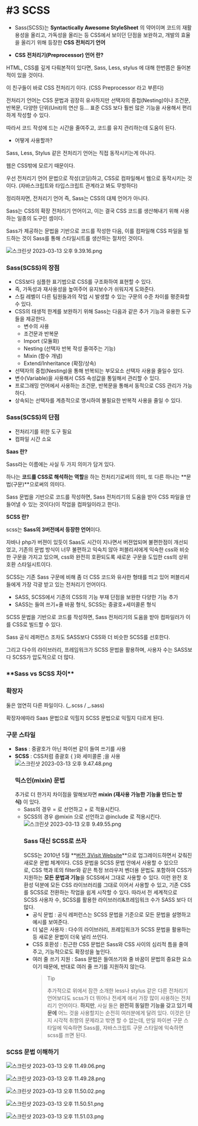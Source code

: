# #3 SCSS

- Sass(SCSS)는 **Syntactically Awesome StyleSheet**
  의 약어이며 코드의 재활용성을 올리고, 가독성을 올리는 등 CSS에서 보이던 단점을 보완하고, 개발의 효율을 올리기 위해 등장한 **CSS 전처리기 언어**

- **CSS 전처리기(Preprocessor) 언어 란?**

HTML, CSS를 깊게 다뤄본적이 있다면, Sass, Less, stylus 에 대해 한번쯤은 들어본 적이 있을 것이다.

이 친구들이 바로 CSS 전처리기 이다. (CSS Preprocessor 라고 부른다)

전처리기 언어는 CSS 문법과 굉장히 유사하지만 선택자의 중첩(Nesting)이나 조건문, 반복문, 다양한 단위(Unit)의 연산 등… 표준 CSS 보다 훨씬 많은 기능을 사용해서 편리하게 작성할 수 있다.

따라서 코드 작성에 드는 시간을 줄여주고, 코드를 유지 관리하는데 도움이 된다.

- 어떻게 사용할까?

Sass, Less, Stylus 같은 전처리기 언어는 직접 동작시키는게 아니다.

웹은 CSS밖에 모르기 때문이다.

우선 전처리기 언어 문법으로 작성(코딩)하고, CSS로 컴파일해서 웹으로 동작시키는 것이다. (자바스크립트와 타입스크립트 관계라고 봐도 무방하다)

정리하자면, 전처리기 언어 즉, Sass는 CSS의 대체 언어가 아니다.

Sass는 CSS의 확장 전처리기 언어이고, 이는 결국 CSS 코드를 생산해내기 위해 사용하는 일종의 도구인 셈이다.

Sass가 제공하는 문법을 기반으로 코드를 작성한 다음, 이를 컴파일해 CSS 파일을 빌드하는 것이 Sass를 통해 스타일시트를 생산하는 절차인 것이다.

![스크린샷 2023-03-13 오후 9.39.16.png](https://s3-us-west-2.amazonaws.com/secure.notion-static.com/68970d2a-668e-4174-b873-a7dd625032dc/%E1%84%89%E1%85%B3%E1%84%8F%E1%85%B3%E1%84%85%E1%85%B5%E1%86%AB%E1%84%89%E1%85%A3%E1%86%BA_2023-03-13_%E1%84%8B%E1%85%A9%E1%84%92%E1%85%AE_9.39.16.png)

### **Sass(SCSS)의 장점**

- CSS보다 심플한 표기법으로 CSS를 구조화하여 표현할 수 있다.
- 즉, 가독성과 재사용성을 높여주어 유지보수가 쉬워지게 도와준다.
- 스킬 레벨이 다른 팀원들과의 작업 시 발생할 수 있는 구문의 수준 차이를 평준화할 수 있다.
- CSS의 태생적 한계를 보완하기 위해 Sass는 다음과 같은 추가 기능과 유용한 도구들을 제공한다.
  - 변수의 사용
  - 조건문과 반복문
  - Import (모듈화)
  - Nesting (선택자 반복 작성 줄여주는 기능)
  - Mixin (함수 개념)
  - Extend/Inheritance (확장/상속)
- 선택자의 중첩(Nesting)을 통해 반복되는 부모요소 선택자 사용을 줄일수 있다.
- 변수(Variable)을 사용해서 CSS 속성값을 통일해서 관리할 수 있다.
- 프로그래밍 언어에서 사용하는 조건문, 반복문을 통해서 동적으로 CSS 관리가 가능하다.
- 상속되는 선택자를 계층적으로 명시하여 불필요한 반복적 사용을 줄일 수 있다.

### **Sass(SCSS)의 단점**

- 전처리기를 위한 도구 필요
- 컴파일 시간 소요

**Saas 란?**

Sass라는 이름에는 사실 두 가지 의미가 담겨 있다.

하나는 **코드를 CSS로 해석하는 역할**을 하는 전처리기로써의 의미, 또 다른 하나는 **문법(구문)**으로써의 의미다.

Sass 문법을 기반으로 코드를 작성하면, Sass 전처리기의 도움을 받아 CSS 파일을 만들어낼 수 있는 것이다(이 작업을 컴파일이라고 한다).

**SCSS 란?**

scss는 **Sass의 3버전에서 등장한 언어**이다.

자바나 php가 버젼이 있듯이 Saas도 시간이 지나면서 버젼업되며 불편한점이 개선되었고, 기존의 문법 방식이 너무 불편하고 익숙치 않아 퍼블리셔에게 익숙한 css와 비슷한 구문을 가지고 있으며, css와 완전히 호환되도록 새로운 구문을 도입한 css의 상위 호환 스타일시트이다.

SCSS는 기존 Sass 구문에 비해 좀 더 CSS 코드와 유사한 형태를 띄고 있어 퍼블리셔들에게 가장 각광 받고 있는 전처리기 언어이다.

- SASS, SCSS에서 기존의 CSS의 기능 부재 단점을 보완한 다양한 기능 추가
- SASS는 들여 쓰기+줄 바꿈 형식, SCSS는 중괄호+세미콜론 형식

SCSS 문법을 기반으로 코드를 작성하면, Sass 전처리기의 도움을 받아 컴파일러가 이를 CSS로 빌드할 수 있다.

Sass 공식 레퍼런스 조차도 SASS보다 CSS와 더 비슷한 SCSS를 선호한다.

그리고 다수의 라이브러리, 프레임워크가 SCSS 문법을 활용하며, 사용자 수는 SASS보다 SCSS가 압도적으로 더 많다.

### \***\*Sass vs SCSS 차이\*\***

### **확장자**

둘은 엄연히 다른 파일이다. (_.scss / _.sass)

확장자에따라 Saas 문법으로 익힐지 SCSS 문법으로 익힐지 다르게 된다.

### **구문 스타일**

- **Sass** : 중괄호가 아닌 파이썬 같이 들여 쓰기를 사용
- **SCSS** : CSS처럼 중괄호 { }와 세미콜론 ;을 사용
  ![스크린샷 2023-03-13 오후 9.47.48.png](https://s3-us-west-2.amazonaws.com/secure.notion-static.com/2063df78-baaa-4df4-b3cf-b682dc3ef620/%E1%84%89%E1%85%B3%E1%84%8F%E1%85%B3%E1%84%85%E1%85%B5%E1%86%AB%E1%84%89%E1%85%A3%E1%86%BA_2023-03-13_%E1%84%8B%E1%85%A9%E1%84%92%E1%85%AE_9.47.48.png)
  ### **믹스인(mixin) 문법**
  추가로 더 한가지 차이점을 말해보자면 **mixin (재사용 가능한 기능을 만드는 방식)** 이 있다.
  - Sass의 경우 = 로 선언하고 + 로 적용시킨다.
  - SCSS의 경우 @mixin 으로 선언하고 @include 로 적용시킨다.
    ![스크린샷 2023-03-13 오후 9.49.55.png](https://s3-us-west-2.amazonaws.com/secure.notion-static.com/eabb852c-db58-4c7f-91a6-f7c643bc7116/%E1%84%89%E1%85%B3%E1%84%8F%E1%85%B3%E1%84%85%E1%85%B5%E1%86%AB%E1%84%89%E1%85%A3%E1%86%BA_2023-03-13_%E1%84%8B%E1%85%A9%E1%84%92%E1%85%AE_9.49.55.png)
    ### **Sass 대신 SCSS로 쓰자**
    SCSS는 2010년 5월 **[버전 3Visit Website](http://sass-lang.com/documentation/file.SASS_CHANGELOG.html#300)**으로 업그레이드하면서 갖춰진 새로운 문법 체계이다.
    CSS 문법을 SCSS 문법 안에서 사용할 수 있으므로, CSS 핵과 IE의 filter와 같은 특정 브라우저 벤더용 문법도 포함하여 CSS가 지원하는 **모든 문법과 기능**을 SCSS에서 그대로 사용할 수 있다.
    이런 완전 호환성 덕분에 모든 CSS 라이브러리를 그대로 이어서 사용할 수 있고, 기존 CSS를 SCSS로 전환하는 작업을 쉽게 시작할 수 있다.
    따라서 전 세계적으로 SCSS 사용자 수, SCSS를 활용한 라이브러리&프레임워크 수가 SASS 보다 더 많다.
    - 공식 문법 : 공식 레퍼런스는 SCSS 문법을 기준으로 모든 문법을 설명하고 예시를 보여준다.
    - 더 넓은 사용자 : 다수의 라이브러리, 프레임워크가 SCSS 문법을 활용하는 등 새로운 문법이 더욱 널리 쓰인다.
    - CSS 호환성 : 친근한 CSS 문법은 Sass와 CSS 사이의 심리적 틈을 줄여주고, 기능적으로도 확장성을 높인다.
    - 여러 줄 쓰기 지원 : Sass 문법은 들여쓰기와 줄 바꿈이 문법의 중요한 요소이기 때문에, 반대로 여러 줄 쓰기를 지원하지 않는다.
      > Tip
      >
      > 추가적으로 위에서 잠깐 소개한 less나 stylus 같은 다른 전처리기 언어보다도 scss가 더 뛰어나 전세계 에서 가장 많이 사용하는 전처리기 언어이다.
      > **하지만**, 사실 둘은 **완전히 동일한 기능을 갖고 있기 때문에** 어느 것을 사용할지는 순전히 여러분에게 달려 있다.
      > 이것은 단지 시각적 취향의 문제라고 밖엔 할 수 없는데, 만일 파이썬 구문 스타일에 익숙하면 Sass를, 자바스크립트 구문 스타일에 익숙하면 scss를 쓰면 된다.

### SCSS 문법 이해하기

![스크린샷 2023-03-13 오후 11.49.06.png](https://s3-us-west-2.amazonaws.com/secure.notion-static.com/40c07aef-eb07-4a0a-bde4-f57421979647/%E1%84%89%E1%85%B3%E1%84%8F%E1%85%B3%E1%84%85%E1%85%B5%E1%86%AB%E1%84%89%E1%85%A3%E1%86%BA_2023-03-13_%E1%84%8B%E1%85%A9%E1%84%92%E1%85%AE_11.49.06.png)

![스크린샷 2023-03-13 오후 11.49.28.png](https://s3-us-west-2.amazonaws.com/secure.notion-static.com/98a1487f-9213-4558-b614-d449765086c5/%E1%84%89%E1%85%B3%E1%84%8F%E1%85%B3%E1%84%85%E1%85%B5%E1%86%AB%E1%84%89%E1%85%A3%E1%86%BA_2023-03-13_%E1%84%8B%E1%85%A9%E1%84%92%E1%85%AE_11.49.28.png)

![스크린샷 2023-03-13 오후 11.50.02.png](https://s3-us-west-2.amazonaws.com/secure.notion-static.com/c0a7eff8-33b6-4320-90f0-a1f72aaa5c93/%E1%84%89%E1%85%B3%E1%84%8F%E1%85%B3%E1%84%85%E1%85%B5%E1%86%AB%E1%84%89%E1%85%A3%E1%86%BA_2023-03-13_%E1%84%8B%E1%85%A9%E1%84%92%E1%85%AE_11.50.02.png)

![스크린샷 2023-03-13 오후 11.50.51.png](https://s3-us-west-2.amazonaws.com/secure.notion-static.com/0be55cc2-6017-4aaa-815f-6603defff53b/%E1%84%89%E1%85%B3%E1%84%8F%E1%85%B3%E1%84%85%E1%85%B5%E1%86%AB%E1%84%89%E1%85%A3%E1%86%BA_2023-03-13_%E1%84%8B%E1%85%A9%E1%84%92%E1%85%AE_11.50.51.png)

![스크린샷 2023-03-13 오후 11.51.03.png](https://s3-us-west-2.amazonaws.com/secure.notion-static.com/843fc598-0e78-4881-b4f2-e6aacf72a03f/%E1%84%89%E1%85%B3%E1%84%8F%E1%85%B3%E1%84%85%E1%85%B5%E1%86%AB%E1%84%89%E1%85%A3%E1%86%BA_2023-03-13_%E1%84%8B%E1%85%A9%E1%84%92%E1%85%AE_11.51.03.png)
